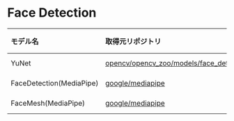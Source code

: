 # Face Detection
| モデル名 | 取得元リポジトリ | ライセンス | 備考 |
| :--- | :--- | :--- | :--- |
| YuNet | [opencv/opencv_zoo/models/face_detection_yunet](https://github.com/opencv/opencv_zoo/tree/master/models/face_detection_yunet) | Apache-2.0 | - |
| FaceDetection(MediaPipe) | [google/mediapipe](https://github.com/google/mediapipe) | Apache-2.0 | [mediapipe/solutions/face_detection](https://google.github.io/mediapipe/solutions/face_detection) |
| FaceMesh(MediaPipe) | [google/mediapipe](https://github.com/google/mediapipe) | Apache-2.0 |  [mediapipe/solutions/face_mesh](https://google.github.io/mediapipe/solutions/face_mesh) |
